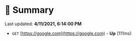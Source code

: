 # 📖 Summary
Last updated: **4/11/2021, 6:14:00 PM**

- `GET` [https://google.com](https://google.com) - **Up** (111ms)
